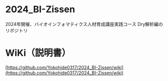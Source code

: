 # 2024_BI-Zissen
2024年開催、バイオインフォマティクス人材育成講座実践コース Dry解析編のリポジトリ

# WiKi（説明書）
[https://github.com/Yokohide0317/2024_BI-Zissen/wiki](https://github.com/Yokohide0317/2024_BI-Zissen/wiki)

